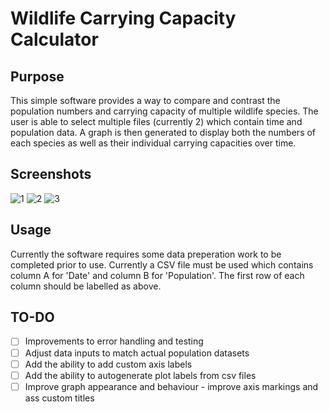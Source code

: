 # Wildlife Carrying Capacity Calculator
 
## Purpose

This simple software provides a way to compare and contrast the population numbers and carrying capacity of multiple wildlife species. The user is able to select multiple files (currently 2) which contain time and population data. A graph is then generated to display both the numbers of each species as well as their individual carrying capacities over time.

## Screenshots

![1](https://user-images.githubusercontent.com/66743889/198053376-356970c9-ee1d-4140-b5c5-92316ef642d8.png)
![2](https://user-images.githubusercontent.com/66743889/198053378-34729e86-a8cb-4416-b239-66740e7d590a.png)
![3](https://user-images.githubusercontent.com/66743889/198053393-4618d9ee-bb69-4b85-b496-d3f57ee37c15.png)

## Usage

Currently the software requires some data preperation work to be completed prior to use. Currently a CSV file must be used which contains column A for 'Date' and column B for 'Population'. The first row of each column should be labelled as above. 

## TO-DO

- [ ]  Improvements to error handling and testing
- [ ]  Adjust data inputs to match actual population datasets
- [ ]  Add the ability to add custom axis labels
- [ ]  Add the ability to autogenerate plot labels from csv files
- [ ]  Improve graph appearance and behaviour - improve axis markings and ass custom titles
